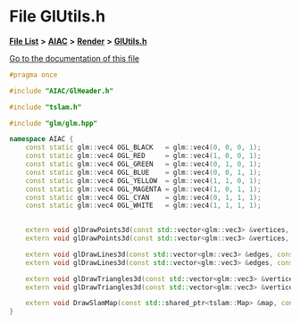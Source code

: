 

# File GlUtils.h

[**File List**](files.md) **>** [**AIAC**](dir_21da83368f7816722f2b707a7b03c84f.md) **>** [**Render**](dir_4231f99b70cbd7a69a19f070b3954fcb.md) **>** [**GlUtils.h**](GlUtils_8h.md)

[Go to the documentation of this file](GlUtils_8h.md)


```C++
#pragma once

#include "AIAC/GlHeader.h"

#include "tslam.h"

#include "glm/glm.hpp"

namespace AIAC {
    const static glm::vec4 OGL_BLACK   = glm::vec4(0, 0, 0, 1);
    const static glm::vec4 OGL_RED     = glm::vec4(1, 0, 0, 1);
    const static glm::vec4 OGL_GREEN   = glm::vec4(0, 1, 0, 1);
    const static glm::vec4 OGL_BLUE    = glm::vec4(0, 0, 1, 1);
    const static glm::vec4 OGL_YELLOW  = glm::vec4(1, 1, 0, 1);
    const static glm::vec4 OGL_MAGENTA = glm::vec4(1, 0, 1, 1);
    const static glm::vec4 OGL_CYAN    = glm::vec4(0, 1, 1, 1);
    const static glm::vec4 OGL_WHITE   = glm::vec4(1, 1, 1, 1);

    
    extern void glDrawPoints3d(const std::vector<glm::vec3> &vertices, const std::vector<glm::vec4> &colors, GLfloat pointSize=1.0f);
    extern void glDrawPoints3d(const std::vector<glm::vec3> &vertices, const glm::vec4 &color, GLfloat pointSize=1.0f);

    extern void glDrawLines3d(const std::vector<glm::vec3> &edges, const std::vector<glm::vec4> &colors);
    extern void glDrawLines3d(const std::vector<glm::vec3> &edges, const glm::vec4 &color);

    extern void glDrawTriangles3d(const std::vector<glm::vec3> &vertices, const std::vector<uint32_t> &indices, const std::vector<glm::vec4> &colors);
    extern void glDrawTriangles3d(const std::vector<glm::vec3> &vertices, const std::vector<uint32_t> &indices, const glm::vec4 &colors);

    extern void DrawSlamMap(const std::shared_ptr<tslam::Map> &map, const glm::vec4 &color, float pointSize=1);
}
```



